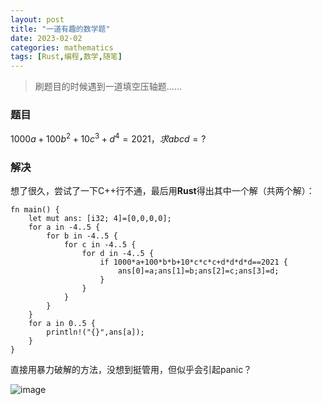 ```yaml
---
layout: post
title: "一道有趣的数学题"
date: 2023-02-02
categories: mathematics
tags: [Rust,编程,数学,随笔]
---
```


>刷题目的时候遇到一道填空压轴题……

### 题目

$1000a+100b^2+10c^3+d^4=2021，求abcd=?$

### 解决

想了很久，尝试了一下C++行不通，最后用**Rust**得出其中一个解（共两个解）：

```
fn main() {
    let mut ans: [i32; 4]=[0,0,0,0];
    for a in -4..5 {
        for b in -4..5 {
            for c in -4..5 {
                for d in -4..5 {
                    if 1000*a+100*b*b+10*c*c*c+d*d*d*d==2021 {
                        ans[0]=a;ans[1]=b;ans[2]=c;ans[3]=d;
                    }
                }
            }
        }
    }
    for a in 0..5 {
        println!("{}",ans[a]);
    }
}
```

直接用暴力破解的方法，没想到挺管用，但似乎会引起panic？

![image](https://user-images.githubusercontent.com/77920708/216241616-7fb4e585-fce5-4e1e-9575-598c7528de32.png)
